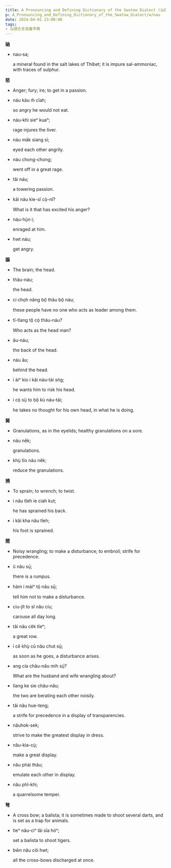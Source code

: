 ```yaml
---
title: A Pronouncing and Defining Dictionary of the Swatow Dialect (汕頭方言音義字典) / nau
p: A_Pronouncing_and_Defining_Dictionary_of_the_Swatow_Dialect/w/nau
date: 2024-04-01 23:00:00
tags: 
- 汕頭方言音義字典
---
```



**硇**

- nau-sa;

  a mineral found in the salt lakes of Thibet; it is impure sal-ammoniac, with traces of sulphur.

**怒**
- Anger; fury; ire; to get in a passion.

- náu kàu m̄ cîah;

  so angry he would not eat.

- náu-khì sieⁿ kuaⁿ;

  rage injures the liver.

- náu mâk siang sì;

  eyed each other angrily.

- náu chong-chong;

  went off in a great rage.

- tăi náu;

  a towering passion.

- kâi náu kìe-sĭ cò̤-nî?

  What is it that has excited his anger?

- náu-hṳ̆n i;

  enraged at him.

- hwt náu;

  get angry.

**腦**
- The brain; the head.

- thâu-náu;

  the head.

- cí cho̤h nâng bô̤ thâu bô̤ náu;

  these people have no one who acts as leader among them.

- tī-tîang tŏ̤ cò̤ thâu-náu?

  Who acts as the head man?

- ău-náu;

  the back of the head.

- náu ău;

  behind the head.

- i àiⁿ kio i kâi náu-tài sńg;

  he wants him to risk his head.

- i cò̤ sṳ̄ to bô̤ kù náu-tài;

  he takes no thought for his own head, in what he is doing.

**胬**
- Granulations, as in the eyelids; healthy granulations on a sore.

- náu nêk;

  granulations.

- khṳ̀ tīo náu nêk;

  reduce the granulations.

**撓**
- To sprain; to wrench; to twist.

- i nău tîeh ie ciah kut;

  he has sprained his back.

- i kâi kha nău tîeh;

  his foot is sprained.

**鬧**
- Noisy wrangling; to make a disturbance; to embroil; strife for precedence.

- ŭ nău sṳ̄;

  there is a rumpus.

- hàm i màiⁿ tó̤ nău sṳ̄;

  tell him not to make a disturbance.

- ciu-jît to sĭ nău cíu;

  carouse all day long.

- tăi nău cêk tîeⁿ;

  a great row.

- i cē khṳ̀ cū nău chut sṳ̄;

  as soon as he goes, a disturbance arises.

- ang cía châu-nău mih sṳ̄?

  What are the husband and wife wrangling about?

- líang ke sie châu-nău;

  the two are berating each other noisily.

- tăi nău hue-teng;

  a strife for precedence in a display of transparencies.

- năuhok-sek;

  strive to make the greatest display in dress.

- nău-kìa-cṳ́;

  make a great display.

- nău phài thâu;

  emulate each other in display.

- nău phî-khì;

  a quarrelsome temper.

**弩**
- A cross bow; a balista; it is sometimes made to shoot several darts, and is set as a trap for animals.

- tìeⁿ nău-cìⁿ lâi sīa hóⁿ;

  set a balista to shoot tigers.

- bw̄n nău côi hwt;

  all the cross-bows discharged at once.